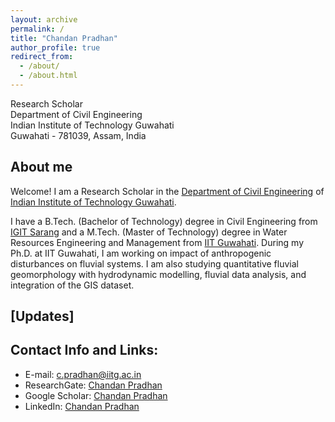 ```yaml
---
layout: archive
permalink: /
title: "Chandan Pradhan"
author_profile: true
redirect_from: 
  - /about/
  - /about.html
---
```

Research Scholar <br/> 
Department of Civil Engineering <br/> 
Indian Institute of Technology Guwahati <br/> 
Guwahati - 781039, Assam, India <br/> 

## About me

Welcome! I am a Research Scholar in the [Department of Civil Engineering](https://iitg.ac.in/civil/site) of  [Indian Institute of Technology Guwahati](https://iitg.ac.in/).  

I have a B.Tech. (Bachelor of Technology) degree in Civil Engineering from [IGIT Sarang](https://igitsarang.ac.in/) and a M.Tech. (Master of Technology) degree in Water Resources Engineering and Management from [IIT Guwahati](https://iitg.ac.in/). During my Ph.D. at IIT Guwahati, I am working on impact of anthropogenic disturbances on fluvial systems. I am also studying quantitative fluvial geomorphology with hydrodynamic modelling, fluvial data analysis, and integration of the GIS dataset.


## [Updates]


## Contact Info and Links:
* E-mail: c.pradhan@iitg.ac.in
* ResearchGate: [Chandan Pradhan](https://www.researchgate.net/profile/Chandan_Pradhan5)
* Google Scholar: [Chandan Pradhan](https://scholar.google.co.in/citations?user=G_9zUzsAAAAJ&hl=en&oi=ao)
* LinkedIn: [Chandan Pradhan](https://www.linkedin.com/in/chandan-pradhan-a92b0326/) 

